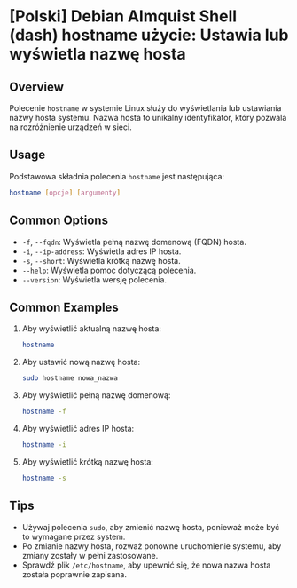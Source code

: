 # [Polski] Debian Almquist Shell (dash) hostname użycie: Ustawia lub wyświetla nazwę hosta

## Overview
Polecenie `hostname` w systemie Linux służy do wyświetlania lub ustawiania nazwy hosta systemu. Nazwa hosta to unikalny identyfikator, który pozwala na rozróżnienie urządzeń w sieci.

## Usage
Podstawowa składnia polecenia `hostname` jest następująca:

```bash
hostname [opcje] [argumenty]
```

## Common Options
- `-f`, `--fqdn`: Wyświetla pełną nazwę domenową (FQDN) hosta.
- `-i`, `--ip-address`: Wyświetla adres IP hosta.
- `-s`, `--short`: Wyświetla krótką nazwę hosta.
- `--help`: Wyświetla pomoc dotyczącą polecenia.
- `--version`: Wyświetla wersję polecenia.

## Common Examples
1. Aby wyświetlić aktualną nazwę hosta:
   ```bash
   hostname
   ```

2. Aby ustawić nową nazwę hosta:
   ```bash
   sudo hostname nowa_nazwa
   ```

3. Aby wyświetlić pełną nazwę domenową:
   ```bash
   hostname -f
   ```

4. Aby wyświetlić adres IP hosta:
   ```bash
   hostname -i
   ```

5. Aby wyświetlić krótką nazwę hosta:
   ```bash
   hostname -s
   ```

## Tips
- Używaj polecenia `sudo`, aby zmienić nazwę hosta, ponieważ może być to wymagane przez system.
- Po zmianie nazwy hosta, rozważ ponowne uruchomienie systemu, aby zmiany zostały w pełni zastosowane.
- Sprawdź plik `/etc/hostname`, aby upewnić się, że nowa nazwa hosta została poprawnie zapisana.